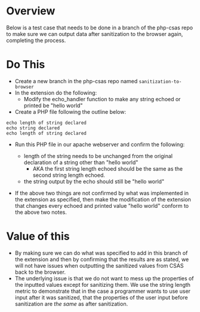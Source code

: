 # Overview

Below is a test case that needs to be done in a branch of the php-csas repo to make sure we can output data after sanitization to the browser again, completing the process.

# Do This

- Create a new branch in the php-csas repo named `sanitization-to-browser`
- In the extension do the following:
	- Modify the echo_handler function to make any string echoed or printed be "hello world"
- Create a PHP file following the outline below:
```declare a string that is not the same length as the string "hello world" and is not "hello world"
echo length of string declared
echo string declared
echo length of string declared
```
- Run this PHP file in our apache webserver and confirm the following:
	- length of the string needs to be unchanged from the original declaration of a string other than "hello world"
		- AKA the first string length echoed should be the same as the second string length echoed.
	- the string output by the echo should still be "hello world"

- If the above two things are not confirmed by what was implemented in the extension as specified, then make the modification of the extension that changes every echoed and printed value "hello world" conform to the above two notes.

# Value of this

- By making sure we can do what was specified to add in this branch of the extension and then by confirming that the results are as stated, we will not have issues when outputting the sanitized values from CSAS back to the browser.
- The underlying issue is that we do not want to mess up the properties of the inputted values except for sanitizing them. We use the string length metric to demonstrate that in the case a programmer wants to use user input after it was sanitized, that the properties of the user input before sanitization are *the same* as after sanitization.
